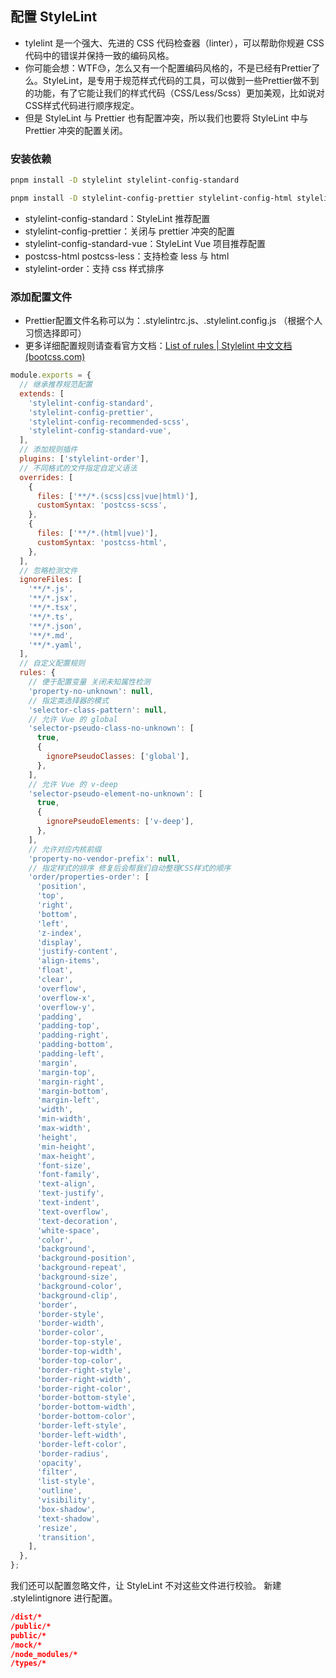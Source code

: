 ## 配置 StyleLint

- tylelint 是一个强大、先进的 CSS 代码检查器（linter），可以帮助你规避 CSS 代码中的错误并保持一致的编码风格。
- 你可能会想：WTF😓，怎么又有一个配置编码风格的，不是已经有Prettier了么。StyleLint，是专用于规范样式代码的工具，可以做到一些Prettier做不到的功能，有了它能让我们的样式代码（CSS/Less/Scss）更加美观，比如说对CSS样式代码进行顺序规定。
- 但是 StyleLint 与 Prettier 也有配置冲突，所以我们也要将 StyleLint 中与 Prettier 冲突的配置关闭。
### 安装依赖
```bash
pnpm install -D stylelint stylelint-config-standard

pnpm install -D stylelint-config-prettier stylelint-config-html stylelint-order stylelint-less postcss-html postcss-less stylelint-config-standard-vue
```

- stylelint-config-standard：StyleLint 推荐配置
- stylelint-config-prettier：关闭与 prettier 冲突的配置
- stylelint-config-standard-vue：StyleLint Vue 项目推荐配置
- postcss-html postcss-less：支持检查 less 与 html
- stylelint-order：支持 css 样式排序
### 添加配置文件

- Prettier配置文件名称可以为：.stylelintrc.js、.stylelint.config.js （根据个人习惯选择即可）
- 更多详细配置规则请查看官方文档：[List of rules | Stylelint 中文文档 (bootcss.com)](https://stylelint.bootcss.com/user-guide/rules/list)
```javascript
module.exports = {
  // 继承推荐规范配置
  extends: [
    'stylelint-config-standard',
    'stylelint-config-prettier',
    'stylelint-config-recommended-scss',
    'stylelint-config-standard-vue',
  ],
  // 添加规则插件
  plugins: ['stylelint-order'],
  // 不同格式的文件指定自定义语法
  overrides: [
    {
      files: ['**/*.(scss|css|vue|html)'],
      customSyntax: 'postcss-scss',
    },
    {
      files: ['**/*.(html|vue)'],
      customSyntax: 'postcss-html',
    },
  ],
  // 忽略检测文件
  ignoreFiles: [
    '**/*.js',
    '**/*.jsx',
    '**/*.tsx',
    '**/*.ts',
    '**/*.json',
    '**/*.md',
    '**/*.yaml',
  ],
  // 自定义配置规则
  rules: {
    // 便于配置变量 关闭未知属性检测
    'property-no-unknown': null,
    // 指定类选择器的模式
    'selector-class-pattern': null,
    // 允许 Vue 的 global
    'selector-pseudo-class-no-unknown': [
      true,
      {
        ignorePseudoClasses: ['global'],
      },
    ],
    // 允许 Vue 的 v-deep
    'selector-pseudo-element-no-unknown': [
      true,
      {
        ignorePseudoElements: ['v-deep'],
      },
    ],
    // 允许对应内核前缀
    'property-no-vendor-prefix': null,
    // 指定样式的排序 修复后会帮我们自动整理CSS样式的顺序
    'order/properties-order': [
      'position',
      'top',
      'right',
      'bottom',
      'left',
      'z-index',
      'display',
      'justify-content',
      'align-items',
      'float',
      'clear',
      'overflow',
      'overflow-x',
      'overflow-y',
      'padding',
      'padding-top',
      'padding-right',
      'padding-bottom',
      'padding-left',
      'margin',
      'margin-top',
      'margin-right',
      'margin-bottom',
      'margin-left',
      'width',
      'min-width',
      'max-width',
      'height',
      'min-height',
      'max-height',
      'font-size',
      'font-family',
      'text-align',
      'text-justify',
      'text-indent',
      'text-overflow',
      'text-decoration',
      'white-space',
      'color',
      'background',
      'background-position',
      'background-repeat',
      'background-size',
      'background-color',
      'background-clip',
      'border',
      'border-style',
      'border-width',
      'border-color',
      'border-top-style',
      'border-top-width',
      'border-top-color',
      'border-right-style',
      'border-right-width',
      'border-right-color',
      'border-bottom-style',
      'border-bottom-width',
      'border-bottom-color',
      'border-left-style',
      'border-left-width',
      'border-left-color',
      'border-radius',
      'opacity',
      'filter',
      'list-style',
      'outline',
      'visibility',
      'box-shadow',
      'text-shadow',
      'resize',
      'transition',
    ],
  },
};
```
我们还可以配置忽略文件，让 StyleLint 不对这些文件进行校验。
新建 .stylelintignore 进行配置。
```json
/dist/*
/public/*
public/*
/mock/*
/node_modules/*
/types/*
```